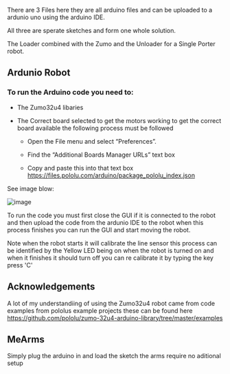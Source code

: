 There are 3 Files here they are all arduino files and can be uploaded to a ardunio uno using the arduino IDE.

All three are sperate sketches and form one whole solution.

The Loader combined with the Zumo and the Unloader for a Single Porter robot.


## Ardunio Robot
### To run the Arduino code you need to:
* The Zumo32u4 libaries
* The Correct board selected to get the motors working to get the correct board available the following process must be followed

  *  Open the File menu and select “Preferences”.

  * Find the “Additional Boards Manager URLs” text box

  *  Copy and paste this into that text box https://files.pololu.com/arduino/package_pololu_index.json

See image blow:

![image](https://user-images.githubusercontent.com/38881444/222428585-534ab998-adec-4864-b38b-ec0e05ad86aa.png)

To run the code you must first close the GUI if it is connected to the robot and then upload the code from the ardunio IDE to the robot when this process finishes you can run the GUI and start moving the robot.

Note when the robot starts it will calibrate the line sensor this process can be identified by the Yellow LED being on when the robot is turned on and when it finishes it should turn off you can re calibrate it by typing the key press 'C'

## Acknowledgements
A lot of my understandiing of using the Zumo32u4 robot came from code examples from pololus example projects these can be found here https://github.com/pololu/zumo-32u4-arduino-library/tree/master/examples

## MeArms

Simply plug the arduino in and load the sketch the arms require no aditional setup
